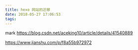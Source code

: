 ```yaml
---
title: hexo 网站的迁移
date: 2018-05-27 17:06:53
tags:
---
```


mark
https://blog.csdn.net/aceking10/article/details/41540889

https://www.jianshu.com/p/f8a55b972972